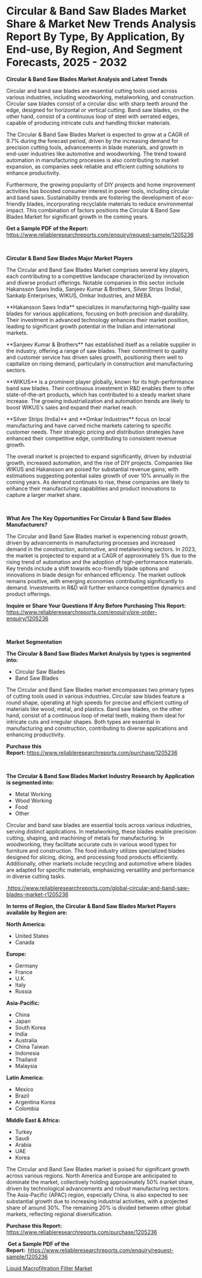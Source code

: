 <p><h1>Circular & Band Saw Blades Market Share & Market New Trends Analysis Report By Type, By Application, By End-use, By Region, And Segment Forecasts, 2025 - 2032</h1></p><p><strong>Circular & Band Saw Blades Market Analysis and Latest Trends</strong></p>
<p><p>Circular and band saw blades are essential cutting tools used across various industries, including woodworking, metalworking, and construction. Circular saw blades consist of a circular disc with sharp teeth around the edge, designed for horizontal or vertical cutting. Band saw blades, on the other hand, consist of a continuous loop of steel with serrated edges, capable of producing intricate cuts and handling thicker materials.</p><p>The Circular & Band Saw Blades Market is expected to grow at a CAGR of 9.7% during the forecast period, driven by the increasing demand for precision cutting tools, advancements in blade materials, and growth in end-user industries like automotive and woodworking. The trend toward automation in manufacturing processes is also contributing to market expansion, as companies seek reliable and efficient cutting solutions to enhance productivity. </p><p>Furthermore, the growing popularity of DIY projects and home improvement activities has boosted consumer interest in power tools, including circular and band saws. Sustainability trends are fostering the development of eco-friendly blades, incorporating recyclable materials to reduce environmental impact. This combination of factors positions the Circular & Band Saw Blades Market for significant growth in the coming years.</p></p>
<p><strong>Get a Sample PDF of the Report:&nbsp;</strong> <a href="https://www.reliableresearchreports.com/enquiry/request-sample/1205236?utm_campaign=3084&utm_medium=2&utm_source=Github&utm_content=ia&utm_term=12042025&utm_id=circular-band-saw-blades">https://www.reliableresearchreports.com/enquiry/request-sample/1205236</a></p>
<p>&nbsp;</p>
<p><strong>Circular & Band Saw Blades Major Market Players</strong></p>
<p><p>The Circular and Band Saw Blades Market comprises several key players, each contributing to a competitive landscape characterized by innovation and diverse product offerings. Notable companies in this sector include Hakansson Saws India, Sanjeev Kumar & Brothers, Silver Strips (India), Sankalp Enterprises, WIKUS, Omkar Industries, and MEBA.</p><p>**Hakansson Saws India** specializes in manufacturing high-quality saw blades for various applications, focusing on both precision and durability. Their investment in advanced technology enhances their market position, leading to significant growth potential in the Indian and international markets.</p><p>**Sanjeev Kumar & Brothers** has established itself as a reliable supplier in the industry, offering a range of saw blades. Their commitment to quality and customer service has driven sales growth, positioning them well to capitalize on rising demand, particularly in construction and manufacturing sectors.</p><p>**WIKUS** is a prominent player globally, known for its high-performance band saw blades. Their continuous investment in R&D enables them to offer state-of-the-art products, which has contributed to a steady market share increase. The growing industrialization and automation trends are likely to boost WIKUS's sales and expand their market reach.</p><p>**Silver Strips (India)** and **Omkar Industries** focus on local manufacturing and have carved niche markets catering to specific customer needs. Their strategic pricing and distribution strategies have enhanced their competitive edge, contributing to consistent revenue growth.</p><p>The overall market is projected to expand significantly, driven by industrial growth, increased automation, and the rise of DIY projects. Companies like WIKUS and Hakansson are poised for substantial revenue gains, with estimations suggesting potential sales growth of over 10% annually in the coming years. As demand continues to rise, these companies are likely to enhance their manufacturing capabilities and product innovations to capture a larger market share.</p></p>
<p>&nbsp;</p>
<p><strong>What Are The Key Opportunities For Circular & Band Saw Blades Manufacturers?</strong></p>
<p><p>The Circular and Band Saw Blades market is experiencing robust growth, driven by advancements in manufacturing processes and increased demand in the construction, automotive, and metalworking sectors. In 2023, the market is projected to expand at a CAGR of approximately 5% due to the rising trend of automation and the adoption of high-performance materials. Key trends include a shift towards eco-friendly blade options and innovations in blade design for enhanced efficiency. The market outlook remains positive, with emerging economies contributing significantly to demand. Investments in R&D will further enhance competitive dynamics and product offerings.</p></p>
<p><strong>Inquire or Share Your Questions If Any Before Purchasing This Report:</strong> <a href="https://www.reliableresearchreports.com/enquiry/pre-order-enquiry/1205236?utm_campaign=3084&utm_medium=2&utm_source=Github&utm_content=ia&utm_term=12042025&utm_id=circular-band-saw-blades">https://www.reliableresearchreports.com/enquiry/pre-order-enquiry/1205236</a></p>
<p>&nbsp;</p>
<p><strong>Market Segmentation</strong></p>
<p><strong>The Circular & Band Saw Blades Market Analysis by types is segmented into:</strong></p>
<p><ul><li>Circular Saw Blades</li><li>Band Saw Blades</li></ul></p>
<p><p>The Circular and Band Saw Blades market encompasses two primary types of cutting tools used in various industries. Circular saw blades feature a round shape, operating at high speeds for precise and efficient cutting of materials like wood, metal, and plastics. Band saw blades, on the other hand, consist of a continuous loop of metal teeth, making them ideal for intricate cuts and irregular shapes. Both types are essential in manufacturing and construction, contributing to diverse applications and enhancing productivity.</p></p>
<p><strong>Purchase this Report:&nbsp;</strong><a href="https://www.reliableresearchreports.com/purchase/1205236?utm_campaign=3084&utm_medium=2&utm_source=Github&utm_content=ia&utm_term=12042025&utm_id=circular-band-saw-blades">https://www.reliableresearchreports.com/purchase/1205236</a></p>
<p>&nbsp;</p>
<p><strong>The Circular & Band Saw Blades Market Industry Research by Application is segmented into:</strong></p>
<p><ul><li>Metal Working</li><li>Wood Working</li><li>Food</li><li>Other</li></ul></p>
<p><p>Circular and band saw blades are essential tools across various industries, serving distinct applications. In metalworking, these blades enable precision cutting, shaping, and machining of metals for manufacturing. In woodworking, they facilitate accurate cuts in various wood types for furniture and construction. The food industry utilizes specialized blades designed for slicing, dicing, and processing food products efficiently. Additionally, other markets include recycling and automotive where blades are adapted for specific materials, emphasizing versatility and performance in diverse cutting tasks.</p></p>
<p><a href="https://www.reliableresearchreports.com/global-circular-and-band-saw-blades-market-r1205236?utm_campaign=3084&utm_medium=2&utm_source=Github&utm_content=ia&utm_term=12042025&utm_id=circular-band-saw-blades">&nbsp;https://www.reliableresearchreports.com/global-circular-and-band-saw-blades-market-r1205236</a></p>
<p><strong>In terms of Region, the Circular & Band Saw Blades Market Players available by Region are:</strong></p>
<p>
    <p> <strong> North America: </strong>
        <ul>
            <li>United States</li>
            <li>Canada</li>
        </ul>
        </p> 
    <p> <strong> Europe: </strong>
        <ul>
            <li>Germany</li>
            <li>France</li>
            <li>U.K.</li>
            <li>Italy</li>
            <li>Russia</li>
        </ul>
        </p> 
    <p> <strong> Asia-Pacific: </strong>
        <ul>
            <li>China</li>
            <li>Japan</li>
            <li>South Korea</li>
            <li>India</li>
            <li>Australia</li>
            <li>China Taiwan</li>
            <li>Indonesia</li>
            <li>Thailand</li>
            <li>Malaysia</li>
        </ul>
        </p> 
    <p> <strong> Latin America: </strong>
        <ul>
            <li>Mexico</li>
            <li>Brazil</li>
            <li>Argentina Korea</li>
            <li>Colombia</li>
        </ul>
        </p> 
    <p> <strong> Middle East & Africa: </strong>
        <ul>
            <li>Turkey</li>
            <li>Saudi</li>
            <li>Arabia</li>
            <li>UAE</li>
            <li>Korea</li>
        </ul>
    </p>
    </p>
<p><p>The Circular and Band Saw Blades market is poised for significant growth across various regions. North America and Europe are anticipated to dominate the market, collectively holding approximately 50% market share, driven by technological advancements and robust manufacturing sectors. The Asia-Pacific (APAC) region, especially China, is also expected to see substantial growth due to increasing industrial activities, with a projected share of around 30%. The remaining 20% is divided between other global markets, reflecting regional diversification.</p></p>
<p><strong>Purchase this Report: </strong><a href="https://www.reliableresearchreports.com/purchase/1205236?utm_campaign=3084&utm_medium=2&utm_source=Github&utm_content=ia&utm_term=12042025&utm_id=circular-band-saw-blades">https://www.reliableresearchreports.com/purchase/1205236</a></p>
<p>&nbsp;<strong>Get a Sample PDF of the Report:&nbsp;&nbsp;</strong><a href="https://www.reliableresearchreports.com/enquiry/request-sample/1205236?utm_campaign=3084&utm_medium=2&utm_source=Github&utm_content=ia&utm_term=12042025&utm_id=circular-band-saw-blades">https://www.reliableresearchreports.com/enquiry/request-sample/1205236</a></p>
<p><strong></strong></p>
<p><p><a href="https://github.com/hartsockdonnette82/Market-Research-Report-List-1/blob/main/liquid-macrofiltration-filter-market.md?utm_campaign=3084&utm_medium=2&utm_source=Github&utm_content=ia&utm_term=12042025&utm_id=circular-band-saw-blades">Liquid Macrofiltration Filter Market</a></p></p>